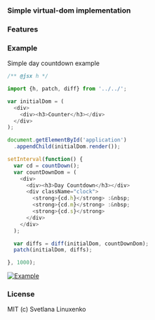 ### Simple virtual-dom implementation

### Features
 
### Example

Simple day countdown example 
```javascript
/** @jsx h */

import {h, patch, diff} from '../../';

var initialDom = (
  <div>
    <div><h3>Counter</h3></div>
  </div>
);

document.getElementById('application')
  .appendChild(initialDom.render());

setInterval(function() {
  var cd = countDown();
  var countDownDom = (
    <div>
      <div><h3>Day Countdown</h3></div>
      <div className="clock">
        <strong>{cd.h}</strong> :&nbsp;
        <strong>{cd.m}</strong> :&nbsp;
        <strong>{cd.s}</strong>
      </div>
    </div>
  );

  var diffs = diff(initialDom, countDownDom);
  patch(initialDom, diffs);

}, 1000);
```
[![Example](https://raw.githubusercontent.com/linuxenko/basic-virtual-dom/master/examples/misc/inspect.gif)](https://raw.githubusercontent.com/linuxenko/basic-virtual-dom/master/examples/misc/inspect.gif)


### License
MIT (c) Svetlana Linuxenko
